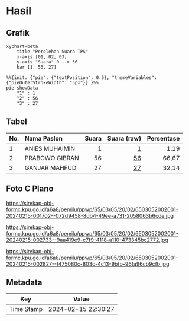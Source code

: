 # Hasil

## Grafik

```mermaid
xychart-beta
    title "Perolehan Suara TPS"
    x-axis [01, 02, 03]
    y-axis "Suara" 0 --> 56
    bar [1, 56, 27]
```

```mermaid
%%{init: {"pie": {"textPosition": 0.5}, "themeVariables": {"pieOuterStrokeWidth": "5px"}} }%%
pie showData
    "1" : 1
    "2" : 56
    "3" : 27
```

## Tabel

| No. | Nama Paslon    | Suara | Suara (raw) | Persentase |
|:--- |:-------------- | -----:| -----------:| ----------:|
| 1   | ANIES MUHAIMIN | 1     | [1][p-1]    | 1,19       |
| 2   | PRABOWO GIBRAN | 56    | [56][p-2]   | 66,67      |
| 3   | GANJAR MAHFUD  | 27    | [27][p-3]   | 32,14      |


[p-1]: https://github.com/gigit-pemilu/pemilu-2024-65-kalimantan-utara/blob/main/pilpres/hitung-suara/sub/65-kalimantan-utara/sub/03-nunukan/sub/05-krayan/sub/2002-pa'-padi/sub/001-tps/sub/paslon-1.txt
[p-2]: https://github.com/gigit-pemilu/pemilu-2024-65-kalimantan-utara/blob/main/pilpres/hitung-suara/sub/65-kalimantan-utara/sub/03-nunukan/sub/05-krayan/sub/2002-pa'-padi/sub/001-tps/sub/paslon-2.txt
[p-3]: https://github.com/gigit-pemilu/pemilu-2024-65-kalimantan-utara/blob/main/pilpres/hitung-suara/sub/65-kalimantan-utara/sub/03-nunukan/sub/05-krayan/sub/2002-pa'-padi/sub/001-tps/sub/paslon-3.txt

## Foto C Plano

https://sirekap-obj-formc.kpu.go.id/a6a8/pemilu/ppwp/65/03/05/20/02/6503052002001-20240215-001702--072d9458-8db4-49ee-a731-2058063b6cde.jpg

https://sirekap-obj-formc.kpu.go.id/a6a8/pemilu/ppwp/65/03/05/20/02/6503052002001-20240215-002733--9aa419e9-c7f9-4118-a110-473345bc2772.jpg

https://sirekap-obj-formc.kpu.go.id/a6a8/pemilu/ppwp/65/03/05/20/02/6503052002001-20240215-002827--f475080c-803c-4c13-9bfb-96fa96cb9cfb.jpg


## Metadata

| Key        | Value               |
| ---------- | ------------------- |
| Time Stamp | 2024-02-15 22:30:27 |



